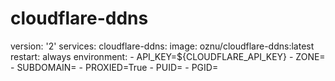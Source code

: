 # cloudflare-ddns
version: '2'
services:
  cloudflare-ddns:
    image: oznu/cloudflare-ddns:latest
    restart: always
    environment:
      - API_KEY=${CLOUDFLARE_API_KEY}
      - ZONE=
      - SUBDOMAIN=
      - PROXIED=True
      - PUID=
      - PGID=
